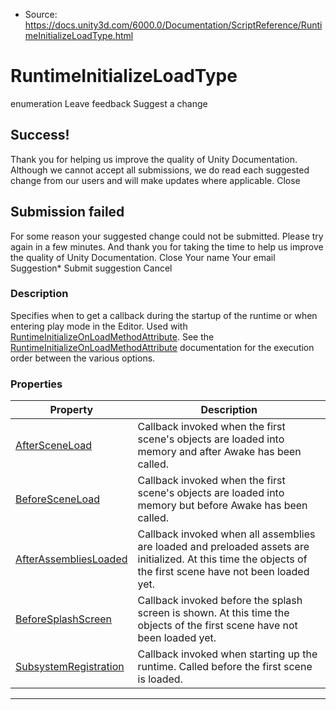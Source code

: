 * Source: https://docs.unity3d.com/6000.0/Documentation/ScriptReference/RuntimeInitializeLoadType.html

# RuntimeInitializeLoadType
enumeration
Leave feedback
Suggest a change
## Success!
Thank you for helping us improve the quality of Unity Documentation. Although we cannot accept all submissions, we do read each suggested change from our users and will make updates where applicable.
Close
## Submission failed
For some reason your suggested change could not be submitted. Please <a>try again</a> in a few minutes. And thank you for taking the time to help us improve the quality of Unity Documentation.
Close
Your name Your email Suggestion* Submit suggestion
Cancel
### Description
Specifies when to get a callback during the startup of the runtime or when entering play mode in the Editor. Used with [RuntimeInitializeOnLoadMethodAttribute](https://docs.unity3d.com/6000.0/Documentation/ScriptReference/RuntimeInitializeOnLoadMethodAttribute.html).
See the [RuntimeInitializeOnLoadMethodAttribute](https://docs.unity3d.com/6000.0/Documentation/ScriptReference/RuntimeInitializeOnLoadMethodAttribute.html) documentation for the execution order between the various options.
### Properties
Property | Description  
---|---  
[AfterSceneLoad](https://docs.unity3d.com/6000.0/Documentation/ScriptReference/RuntimeInitializeLoadType.AfterSceneLoad.html) | Callback invoked when the first scene's objects are loaded into memory and after Awake has been called.  
[BeforeSceneLoad](https://docs.unity3d.com/6000.0/Documentation/ScriptReference/RuntimeInitializeLoadType.BeforeSceneLoad.html) | Callback invoked when the first scene's objects are loaded into memory but before Awake has been called.  
[AfterAssembliesLoaded](https://docs.unity3d.com/6000.0/Documentation/ScriptReference/RuntimeInitializeLoadType.AfterAssembliesLoaded.html) | Callback invoked when all assemblies are loaded and preloaded assets are initialized. At this time the objects of the first scene have not been loaded yet.  
[BeforeSplashScreen](https://docs.unity3d.com/6000.0/Documentation/ScriptReference/RuntimeInitializeLoadType.BeforeSplashScreen.html) | Callback invoked before the splash screen is shown. At this time the objects of the first scene have not been loaded yet.  
[SubsystemRegistration](https://docs.unity3d.com/6000.0/Documentation/ScriptReference/RuntimeInitializeLoadType.SubsystemRegistration.html) | Callback invoked when starting up the runtime. Called before the first scene is loaded.  
* * *
